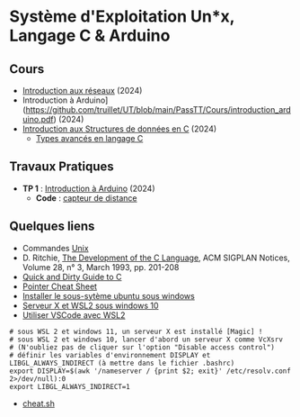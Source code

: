 #  Système d'Exploitation Un\*x, Langage C & Arduino

## Cours
* [Introduction aux réseaux](https://github.com/truillet/UT/blob/main/PassTT/Cours/introduction_reseaux.pdf) (2024)
* Introduction à Arduino](https://github.com/truillet/UT/blob/main/PassTT/Cours/introduction_arduino.pdf) (2024)
* [Introduction aux Structures de données en C](https://github.com/truillet/UT/blob/main/PassTT/Cours/introduction_SdD.pdf) (2024)
  * [Types avancés en langage C](https://github.com/truillet/UT/blob/main/PassTT/Cours/types_avances_C.pdf)

## Travaux Pratiques
* **TP 1** : [Introduction à Arduino](https://github.com/truillet/UT/blob/main/PassTT/TP/TP1_Arduino.pdf) (2024)
  * **Code** : [capteur de distance](https://github.com/truillet/UT/blob/main/PassTT/Code/ultrason.zip)
  
<!-- * **TP 1** : [prise en main](https://github.com/truillet/UT/blob/main/PassTT/TP/TP1_Prise_en_main.pdf) (2023)
* **TP 2** : [premiers pas](https://github.com/truillet/UT/blob/main/PassTT/TP/TP2_Premiers_pas.pdf) (2023)
* **TP 3** : [première fonction](https://github.com/truillet/UT/blob/main/PassTT/TP/TP3_Premiere_fonction.pdf) (2023)
* **TP 4** : [Bibliothèque de fonctions](https://github.com/truillet/UT/blob/main/PassTT/TP/TP4_Bibliotheque.pdf) (2023)
* **Devoir Maison** : [Quaternions](https://github.com/truillet/UT/blob/main/PassTT/TP/DM_2023.pdf) (2023)
-->

## Quelques liens
* Commandes [Unix](https://en.wikipedia.org/wiki/List_of_Unix_commands)
* D. Ritchie, [The Development of the C Language](https://dl.acm.org/doi/10.1145/155360.155580), ACM SIGPLAN Notices, Volume 28, n° 3, March 1993, pp. 201-208
* [Quick and Dirty Guide to C](https://courses.cs.washington.edu/courses/cse351/14sp/sections/1/Cheatsheet-c.pdf)
* [Pointer Cheat Sheet](https://c-for-dummies.com/caio/pointer-cheatsheet.php)
* [Installer le sous-sytème ubuntu sous windows](https://learn.microsoft.com/fr-fr/windows/wsl/install)
* [Serveur X et WSL2 sous windows 10](https://medium.com/javarevisited/using-wsl-2-with-x-server-linux-on-windows-a372263533c3)
* [Utiliser VSCode avec WSL2](https://code.visualstudio.com/blogs/2019/09/03/wsl2)

```
# sous WSL 2 et windows 11, un serveur X est installé [Magic] ! 
# sous WSL 2 et windows 10, lancer d'abord un serveur X comme VcXsrv
# (N'oubliez pas de cliquer sur l'option "Disable access control")
# définir les variables d'environnement DISPLAY et LIBGL_ALWAYS_INDIRECT (à mettre dans le fichier .bashrc)
export DISPLAY=$(awk '/nameserver / {print $2; exit}' /etc/resolv.conf 2>/dev/null):0
export LIBGL_ALWAYS_INDIRECT=1
```
* [cheat.sh](https://cheat.sh)


